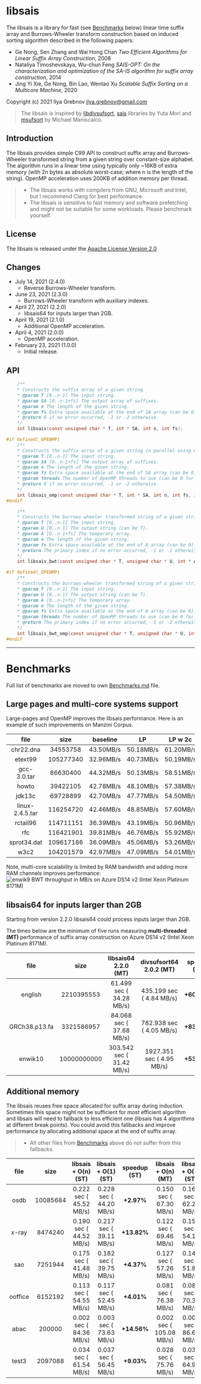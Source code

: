 # libsais

The libsais is a library for fast (see [Benchmarks](#benchmarks) below) linear time suffix array and Burrows-Wheeler transform construction based on induced sorting algorithm described in the following papers: 
* Ge Nong, Sen Zhang and Wai Hong Chan *Two Efficient Algorithms for Linear Suffix Array Construction*, 2008
* Nataliya Timoshevskaya, Wu-chun Feng *SAIS-OPT: On the characterization and optimization of the SA-IS algorithm for suffix array construction*, 2014
* Jing Yi Xie, Ge Nong, Bin Lao, Wentao Xu *Scalable Suffix Sorting on a Multicore Machine*, 2020

Copyright (c) 2021 Ilya Grebnov <ilya.grebnov@gmail.com>

>The libsais is inspired by [libdivsufsort](https://github.com/y-256/libdivsufsort), [sais](https://sites.google.com/site/yuta256/sais) libraries by Yuta Mori and [msufsort](https://github.com/michaelmaniscalco/msufsort) by Michael Maniscalco.

## Introduction
The libsais provides simple C99 API to construct suffix array and Burrows-Wheeler transformed string from a given string over constant-size alphabet. The algorithm runs in a linear time using typically only ~16KB of extra memory (with 2n bytes as absolute worst-case; where n is the length of the string). OpenMP acceleration uses 200KB of addition memory per thread.

> * The libsais works with compilers from GNU, Microsoft and Intel, but I recommend Clang for best performance.
> * The libsais is sensitive to fast memory and software prefetching and might not be suitable for some workloads. Please benchmark yourself.

## License
The libsais is released under the [Apache License Version 2.0](LICENSE "Apache license")

## Changes
* July 14, 2021 (2.4.0)
  * Reverse Burrows-Wheeler transform.
* June 23, 2021 (2.3.0)
  * Burrows-Wheeler transform with auxiliary indexes.
* April 27, 2021 (2.2.0)
  * libsais64 for inputs larger than 2GB.
* April 19, 2021 (2.1.0)
  * Additional OpenMP acceleration.
* April 4, 2021 (2.0.0)
  * OpenMP acceleration. 
* February 23, 2021 (1.0.0)
  * Initial release.

## API
```c
    /**
    * Constructs the suffix array of a given string.
    * @param T [0..n-1] The input string.
    * @param SA [0..n-1+fs] The output array of suffixes.
    * @param n The length of the given string.
    * @param fs Extra space available at the end of SA array (can be 0).
    * @return 0 if no error occurred, -1 or -2 otherwise.
    */
    int libsais(const unsigned char * T, int * SA, int n, int fs);

#if defined(_OPENMP)
    /**
    * Constructs the suffix array of a given string in parallel using OpenMP.
    * @param T [0..n-1] The input string.
    * @param SA [0..n-1+fs] The output array of suffixes.
    * @param n The length of the given string.
    * @param fs Extra space available at the end of SA array (can be 0).
    * @param threads The number of OpenMP threads to use (can be 0 for OpenMP default).
    * @return 0 if no error occurred, -1 or -2 otherwise.
    */
    int libsais_omp(const unsigned char * T, int * SA, int n, int fs, int threads);
#endif

    /**
    * Constructs the burrows-wheeler transformed string of a given string.
    * @param T [0..n-1] The input string.
    * @param U [0..n-1] The output string (can be T).
    * @param A [0..n-1+fs] The temporary array.
    * @param n The length of the given string.
    * @param fs Extra space available at the end of A array (can be 0).
    * @return The primary index if no error occurred, -1 or -2 otherwise.
    */
    int libsais_bwt(const unsigned char * T, unsigned char * U, int * A, int n, int fs);

#if defined(_OPENMP)
    /**
    * Constructs the burrows-wheeler transformed string of a given string in parallel using OpenMP.
    * @param T [0..n-1] The input string.
    * @param U [0..n-1] The output string (can be T).
    * @param A [0..n-1+fs] The temporary array.
    * @param n The length of the given string.
    * @param fs Extra space available at the end of A array (can be 0).
    * @param threads The number of OpenMP threads to use (can be 0 for OpenMP default).
    * @return The primary index if no error occurred, -1 or -2 otherwise.
    */
    int libsais_bwt_omp(const unsigned char * T, unsigned char * U, int * A, int n, int fs, int threads);
#endif
```

---

# Benchmarks

Full list of benchmarks are moved to own [Benchmarks.md](Benchmarks.md) file.

## Large pages and multi-core systems support

Large-pages and OpenMP improves the libsais performance. Here is an example of such improvements on Manzini Corpus.

| file            |      size | baseline| LP      | LP w 2c | LP w 3c | LP w 4c | LP w 5c | LP w 6c | LP w 7c | LP w 8c |
|:---------------:|:---------:|:-------:|:-------:|:-------:|:-------:|:-------:|:-------:|:-------:|:-------:|:-------:|
|       chr22.dna |  34553758 |43.50MB/s|50.18MB/s|61.20MB/s|73.66MB/s|78.91MB/s|81.20MB/s|81.49MB/s|81.52MB/s|80.42MB/s|
|         etext99 | 105277340 |32.96MB/s|40.73MB/s|50.19MB/s|59.34MB/s|62.97MB/s|64.06MB/s|62.83MB/s|63.08MB/s|62.49MB/s|
|     gcc-3.0.tar |  86630400 |44.32MB/s|50.13MB/s|58.51MB/s|68.85MB/s|73.82MB/s|75.76MB/s|76.14MB/s|75.85MB/s|75.24MB/s|
|           howto |  39422105 |42.78MB/s|48.10MB/s|57.38MB/s|67.75MB/s|71.91MB/s|73.67MB/s|73.61MB/s|73.17MB/s|72.38MB/s|
|          jdk13c |  69728899 |42.70MB/s|47.77MB/s|54.50MB/s|64.85MB/s|69.63MB/s|71.66MB/s|72.15MB/s|71.96MB/s|71.24MB/s|
| linux-2.4.5.tar | 116254720 |42.46MB/s|48.85MB/s|57.60MB/s|67.92MB/s|72.29MB/s|73.88MB/s|74.11MB/s|73.59MB/s|73.27MB/s|
|        rctail96 | 114711151 |36.39MB/s|43.19MB/s|50.96MB/s|60.60MB/s|64.33MB/s|65.43MB/s|65.79MB/s|65.78MB/s|65.18MB/s|
|             rfc | 116421901 |39.81MB/s|46.76MB/s|55.92MB/s|66.48MB/s|70.79MB/s|71.68MB/s|72.21MB/s|71.92MB/s|71.06MB/s|
|     sprot34.dat | 109617186 |36.09MB/s|45.06MB/s|53.26MB/s|61.60MB/s|59.69MB/s|62.25MB/s|67.20MB/s|66.84MB/s|66.38MB/s|
|            w3c2 | 104201579 |42.97MB/s|47.09MB/s|54.01MB/s|63.79MB/s|67.67MB/s|69.84MB/s|69.94MB/s|69.65MB/s|68.86MB/s|

Note, multi-core scalability is limited by RAM bandwidth and adding more RAM channels improves performance:
![enwik9 BWT throughput in MB/s on Azure DS14 v2 (Intel Xeon Platinum 8171M)](Azure_enwik9_benchmark.png?raw=true "enwik9 BWT throughput in MB/s on Azure DS14 v2 (Intel Xeon Platinum 8171M)")

## libsais64 for inputs larger than 2GB

Starting from version 2.2.0 libsais64 could process inputs larger than 2GB.

The times below are the minimum of five runs measuring **multi-threaded (MT)** performance of suffix array construction on Azure DS14 v2 (Intel Xeon Platinum 8171M).

|  file           |    size     |    libsais64 2.2.0  (MT)   |   divsufsort64 2.0.2 (MT)  |speedup (MT)|
|:---------------:|:-----------:|:--------------------------:|:--------------------------:|:----------:|
|         english |  2210395553 |  61.499 sec (  34.28 MB/s) | 435.199 sec (   4.84 MB/s) |**+607.65%**|
|   GRCh38.p13.fa |  3321586957 |  84.068 sec (  37.68 MB/s) | 782.938 sec (   4.05 MB/s) |**+831.32%**|
|         enwik10 | 10000000000 | 303.542 sec (  31.42 MB/s) |1927.351 sec (   4.95 MB/s) |**+534.95%**|

## Additional memory

The libsais reuses free space allocated for suffix array during induction. Sometimes this space might not be sufficient for most efficient algorithm and libsais will need to fallback to less efficient one (libsais has 4 algorithms at different break points). You could avoid this fallbacks and improve performance by allocating additional space at the end of suffix array.

> * All other files from [Benchmarks](#benchmarks) above do not suffer from this fallbacks.

|  file           |    size     |     libsais + O(n)  (ST)   |     libsais + O(1) (ST)    |speedup (ST)|    libsais + O(n)  (MT)    |     libsais + O(1) (ST)    |speedup (MT)|
|:---------------:|:-----------:|:--------------------------:|:--------------------------:|:----------:|:--------------------------:|:--------------------------:|:----------:|
|            osdb |    10085684 |   0.222 sec (  45.52 MB/s) |   0.228 sec (  44.20 MB/s) |  **+2.97%**|   0.150 sec (  67.30 MB/s) |   0.162 sec (  62.25 MB/s) |  **+8.11%**|
|           x-ray |     8474240 |   0.190 sec (  44.52 MB/s) |   0.217 sec (  39.11 MB/s) | **+13.82%**|   0.122 sec (  69.46 MB/s) |   0.156 sec (  54.16 MB/s) | **+28.25%**|
|             sao |     7251944 |   0.175 sec (  41.48 MB/s) |   0.182 sec (  39.75 MB/s) |  **+4.37%**|   0.127 sec (  57.26 MB/s) |   0.140 sec (  51.87 MB/s) | **+10.39%**|
|         ooffice |     6152192 |   0.113 sec (  54.55 MB/s) |   0.117 sec (  52.45 MB/s) |  **+4.01%**|   0.081 sec (  76.38 MB/s) |   0.088 sec (  70.30 MB/s) |  **+8.65%**|
|            abac |      200000 |   0.002 sec (  84.36 MB/s) |   0.003 sec (  73.63 MB/s) | **+14.56%**|   0.002 sec ( 105.08 MB/s) |   0.002 sec (  86.64 MB/s) | **+21.27%**|
|           test3 |     2097088 |   0.034 sec (  61.54 MB/s) |   0.037 sec (  56.45 MB/s) |  **+9.03%**|   0.028 sec (  75.76 MB/s) |   0.032 sec (  64.93 MB/s) | **+16.68%**|
